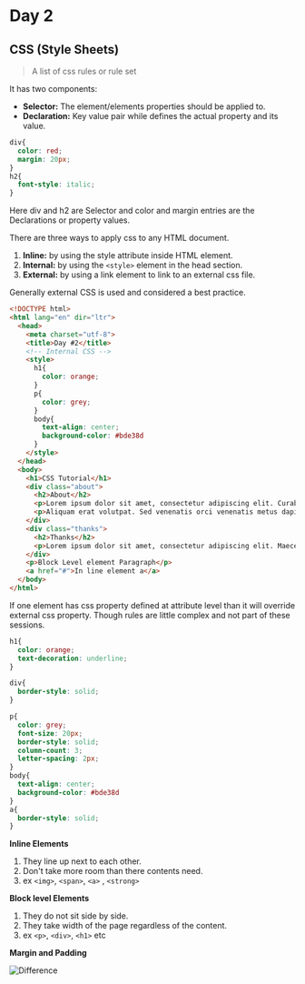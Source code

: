 # Day 2
## CSS (Style Sheets)
> A list of css rules or rule set

It has two components:
* **Selector:** The element/elements properties should be applied to.
* **Declaration:** Key value pair while defines the actual property and its value.

```CSS
div{
  color: red;
  margin: 20px;
}
h2{
  font-style: italic;
}
```

Here div and h2 are Selector and color and margin entries are the Declarations or property values.

There are three ways to apply css to any HTML document.
1. **Inline:** by using the style attribute inside HTML element.
2. **Internal:** by using the `<style>` element in the head section.
3. **External:** by using a link element to link to an external css file.

Generally external CSS is used and considered a best practice.

```html
<!DOCTYPE html>
<html lang="en" dir="ltr">
  <head>
    <meta charset="utf-8">
    <title>Day #2</title>
    <!-- Internal CSS -->
    <style>
      h1{
        color: orange;
      }
      p{
        color: grey;
      }
      body{
        text-align: center;
        background-color: #bde38d
      }
    </style>
  </head>
  <body>
    <h1>CSS Tutorial</h1>
    <div class="about">
      <h2>About</h2>
      <p>Lorem ipsum dolor sit amet, consectetur adipiscing elit. Curabitur ac semper orci. Pellentesque habitant morbi tristique senectus et netus et malesuada fames ac turpis egestas. Aenean mattis libero vitae eleifend efficitur. In at scelerisque metus, id viverra felis. Cras gravida dui sit amet urna lacinia, nec faucibus nibh venenatis. Suspendisse in ipsum ullamcorper ex auctor lobortis vitae non ex. Sed at justo eros. Maecenas quis neque purus.</p>
      <p>Aliquam erat volutpat. Sed venenatis orci venenatis metus dapibus feugiat. Vestibulum viverra semper urna nec tincidunt. Donec ultricies commodo justo, ac ornare ligula vulputate a. Proin luctus nulla id ultricies consequat. Aliquam erat volutpat. Proin eu mauris sit amet massa aliquet consequat ut a risus. Vestibulum ultrices dui at quam imperdiet, ac fringilla mauris elementum. Donec pellentesque pellentesque blandit.</p>
    </div>
    <div class="thanks">
      <h2>Thanks</h2>
      <p>Lorem ipsum dolor sit amet, consectetur adipiscing elit. Maecenas quis risus in massa sagittis tincidunt. Aliquam enim magna, varius sit amet ante ut, rutrum vulputate orci. Integer in pellentesque nisl, et scelerisque arcu. Donec sem magna, blandit in auctor facilisis, aliquam nec erat. Vivamus vel libero rhoncus, sodales turpis in, bibendum libero. Nullam pulvinar lorem vel ante feugiat, auctor interdum justo rhoncus. Nulla congue quis est quis ullamcorper.</p>
    </div>
    <p>Block Level element Paragraph</p>
    <a href="#">In line element a</a>
  </body>
</html>
```
If one element has css property defined at attribute level than it will override external css property. Though rules are little complex and not part of these sessions.

```CSS
h1{
  color: orange;
  text-decoration: underline;
}

div{
  border-style: solid;
}

p{
  color: grey;
  font-size: 20px;
  border-style: solid;
  column-count: 3;
  letter-spacing: 2px;
}
body{
  text-align: center;
  background-color: #bde38d
}
a{
  border-style: solid;
}

```

**Inline Elements**
1. They line up next to each other.
2. Don't take more room than there contents need.
3. ex `<img>`, `<span>`, `<a>` , `<strong>`

**Block level Elements**
1. They do not sit side by side.
2. They take width of the page regardless of the content.
3. ex `<p>`, `<div>`, `<h1>` etc



**Margin and Padding**

![Difference](https://i.stack.imgur.com/UHD7W.gif)
